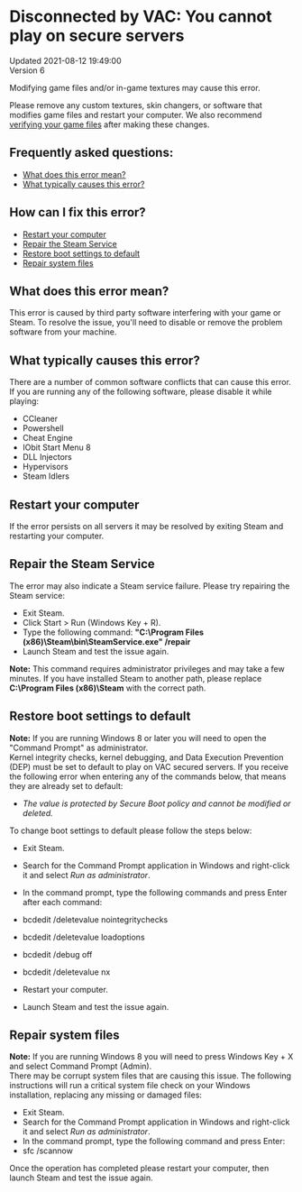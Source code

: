 # Disconnected by VAC: You cannot play on secure servers
Updated 2021-08-12 19:49:00  
Version 6  

Modifying game files and/or in-game textures may cause this error.  
  
Please remove any custom textures, skin changers, or software that modifies game files and restart your computer. We also recommend [ verifying your game files](https://help.steampowered.com/en/faqs/view/0C48-FCBD-DA71-93EB) after making these changes.    
## Frequently asked questions:
  

* [What does this error mean?](#explanation)
* [What typically causes this error?](#software)

    
## How can I fix this error?
  

* [Restart your computer](#restart)
* [Repair the Steam Service](#repair)
* [Restore boot settings to default](#default)
* [Repair system files](#files)

  
## What does this error mean?
  
This error is caused by third party software interfering with your game or Steam. To resolve the issue, you'll need to disable or remove the problem software from your machine.  
  
## What typically causes this error?
  
There are a number of common software conflicts that can cause this error. If you are running any of the following software, please disable it while playing:  

* CCleaner
* Powershell
* Cheat Engine
* IObit Start Menu 8
* DLL Injectors
* Hypervisors
* Steam Idlers

  
## Restart your computer
  
If the error persists on all servers it may be resolved by exiting Steam and restarting your computer.  
## Repair the Steam Service
The error may also indicate a Steam service failure. Please try repairing the Steam service:  

* Exit Steam.
* Click Start > Run (Windows Key + R).
* Type the following command: **"C:\Program Files (x86)\Steam\bin\SteamService.exe" /repair**
* Launch Steam and test the issue again.

**Note:** This command requires administrator privileges and may take a few minutes. If you have installed Steam to another path, please replace **C:\Program Files (x86)\Steam** with the correct path.  
## Restore boot settings to default
**Note:** If you are running Windows 8 or later you will need to open the "Command Prompt" as administrator.    
Kernel integrity checks, kernel debugging, and Data Execution Prevention (DEP) must be set to default to play on VAC secured servers. If you receive the following error when entering any of the commands below, that means they are already set to default:  

* *The value is protected by Secure Boot policy and cannot be modified or deleted.*

To change boot settings to default please follow the steps below:  

* Exit Steam.
* Search for the Command Prompt application in Windows and right-click it and select *Run as administrator*.
* In the command prompt, type the following commands and press Enter after each command:  

* bcdedit /deletevalue nointegritychecks
* bcdedit /deletevalue loadoptions
* bcdedit /debug off
* bcdedit /deletevalue nx
* Restart your computer.
* Launch Steam and test the issue again.

      
## Repair system files
**Note:** If you are running Windows 8 you will need to press Windows Key + X and select Command Prompt (Admin).  
There may be corrupt system files that are causing this issue. The following instructions will run a critical system file check on your Windows installation, replacing any missing or damaged files:  

* Exit Steam.
* Search for the Command Prompt application in Windows and right-click it and select *Run as administrator*.
* In the command prompt, type the following command and press Enter:
* sfc /scannow

Once the operation has completed please restart your computer, then launch Steam and test the issue again.